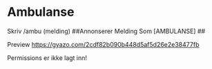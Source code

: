 # Ambulanse
Skriv /ambu (melding) ##Annonserer Melding Som [AMBULANSE] ##

Preview https://gyazo.com/2cdf82b090b448d5af5d26e2e38477fb

Permissions er ikke lagt inn!
